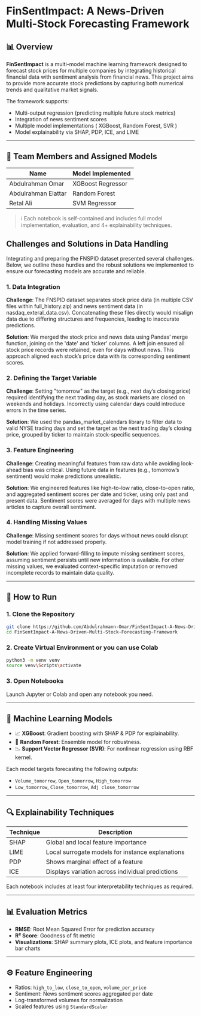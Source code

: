 # FinSentImpact: A News-Driven Multi-Stock Forecasting Framework

## 📊 Overview

**FinSentImpact** is a multi-model machine learning framework designed to forecast stock prices for multiple companies by integrating historical financial data with sentiment analysis from financial news. This project aims to provide more accurate stock predictions by capturing both numerical trends and qualitative market signals.

The framework supports:

* Multi-output regression (predicting multiple future stock metrics)
* Integration of news sentiment scores
* Multiple model implementations ( XGBoost, Random Forest, SVR )
* Model explainability via SHAP, PDP, ICE, and LIME

---

## 🧠 Team Members and Assigned Models

| Name                 | Model Implemented | 
| -------------------- | ----------------- | 
| Abdulrahman Omar     | XGBoost Regressor | 
| Abdulrahman Elattar  | Random Forest     | 
| Retal Ali            | SVM Regressor     | 

> ℹ️ Each notebook is self-contained and includes full model implementation, evaluation, and 4+ explainability techniques.

## Challenges and Solutions in Data Handling

Integrating and preparing the FNSPID dataset presented several challenges. Below, we outline these hurdles and the robust solutions we implemented to ensure our forecasting models are accurate and reliable.

### 1. Data Integration

**Challenge**: The FNSPID dataset separates stock price data (in multiple CSV files within full_history.zip) and news sentiment data (in nasdaq_exteral_data.csv). Concatenating these files directly would misalign data due to differing structures and frequencies, leading to inaccurate predictions.

**Solution**: We merged the stock price and news data using Pandas’ merge function, joining on the 'date' and 'ticker' columns. A left join ensured all stock price records were retained, even for days without news. This approach aligned each stock’s price data with its corresponding sentiment scores.


### 2. Defining the Target Variable

**Challenge**: Setting "tomorrow" as the target (e.g., next day’s closing price) required identifying the next trading day, as stock markets are closed on weekends and holidays. Incorrectly using calendar days could introduce errors in the time series.

**Solution**: We used the pandas_market_calendars library to filter data to valid NYSE trading days and set the target as the next trading day’s closing price, grouped by ticker to maintain stock-specific sequences.


### 3. Feature Engineering

**Challenge**: Creating meaningful features from raw data while avoiding look-ahead bias was critical. Using future data in features (e.g., tomorrow’s sentiment) would make predictions unrealistic.

**Solution**: We engineered features like high-to-low ratio, close-to-open ratio, and aggregated sentiment scores per date and ticker, using only past and present data. Sentiment scores were averaged for days with multiple news articles to capture overall sentiment.


### 4. Handling Missing Values

**Challenge**: Missing sentiment scores for days without news could disrupt model training if not addressed properly.

**Solution**: We applied forward-filling to impute missing sentiment scores, assuming sentiment persists until new information is available. For other missing values, we evaluated context-specific imputation or removed incomplete records to maintain data quality.



---

## 🧪 How to Run

### 1. Clone the Repository

```bash
git clone https://github.com/Abdulrahmann-Omar/FinSentImpact-A-News-Driven-Multi-Stock-Forecasting-Framework.git
cd FinSentImpact-A-News-Driven-Multi-Stock-Forecasting-Framework
```

### 2. Create Virtual Environment or you can use Colab

```bash
python3 -m venv venv
source venv\Scripts\activate  
```

### 3. Open Notebooks

Launch Jupyter or Colab and open any notebook you need.

---

## 🧠 Machine Learning Models

* 📈 **XGBoost**: Gradient boosting with SHAP & PDP for explainability.
* 🌲 **Random Forest**: Ensemble model for robustness.
* 📉 **Support Vector Regressor (SVR)**: For nonlinear regression using RBF kernel.

Each model targets forecasting the following outputs:

* `Volume_tomorrow`, `Open_tomorrow`, `High_tomorrow`
* `Low_tomorrow`, `Close_tomorrow`, `Adj close_tomorrow`

---

## 🔍 Explainability Techniques

| Technique | Description                                      |
| --------- | ------------------------------------------------ |
| SHAP      | Global and local feature importance              |
| LIME      | Local surrogate models for instance explanations |
| PDP       | Shows marginal effect of a feature               |
| ICE       | Displays variation across individual predictions |

Each notebook includes at least four interpretability techniques as required.

---

## 📊 Evaluation Metrics

* **RMSE**: Root Mean Squared Error for prediction accuracy
* **R² Score**: Goodness of fit metric
* **Visualizations**: SHAP summary plots, ICE plots, and feature importance bar charts

---

## ⚙️ Feature Engineering

* Ratios: `high_to_low`, `close_to_open`, `volume_per_price`
* Sentiment: News sentiment scores aggregated per date
* Log-transformed volumes for normalization
* Scaled features using `StandardScaler`

